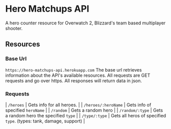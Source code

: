 # Hero Matchups API

A hero counter resource for Overwatch 2, Blizzard's team based multiplayer shooter.


## Resources

### Base Url
`https://hero-matchups-api.herokuapp.com`
The base url retrieves information about the API's available resources. All requests are GET requests and go over https. All responses will return data in json.

### Requests
| `/heroes` | Gets info for all heroes. |
| `/heroes/:heroName` | Gets info of specified `heroName` |
| `/random` | Gets a random hero |
| `/random/:type` | Gets a random hero the specified `type` |
| `/type/:type` | Gets all heros of specified `type`. (types: tank, damage, support) |
